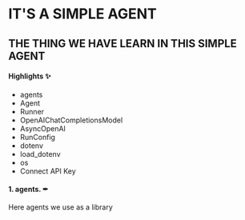 # IT'S A SIMPLE AGENT

## THE THING WE HAVE LEARN IN THIS SIMPLE AGENT

#### Highlights ✨

- agents
- Agent
- Runner
- OpenAIChatCompletionsModel
- AsyncOpenAI
- RunConfig
- dotenv
- load_dotenv
- os
- Connect API Key

#### 1. agents. ✒
<p>Here agents we use as a library</p>

